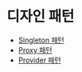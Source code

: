 # 디자인 패턴

- [Singleton 패턴](./singleton-pattern.md)
- [Proxy 패턴](./proxy-pattern.md)
- [Provider 패턴](./provider-pattern.md)
